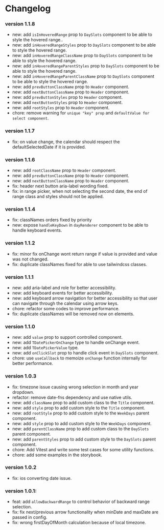 # Changelog

### version 1.1.8

- new: add `isInHoveredRange` prop to `DaySlots` component to be able to style the hovered range..
- new: add `inHoveredRangeStyles` prop to `DaySlots` component to be able to style the hovered range.
- new: add `inHoveredRangeClassName` prop to `DaySlots` component to be able to style the hovered range.
- new: add `inHoveredRangeParentStyles` prop to `DaySlots` component to be able to style the hovered range.
- new: add `inHoveredRangeParentClassName` prop to `DaySlots` component to be able to style the hovered range.
- new: add `prevButtonClassName` prop to `Header` component.
- new: add `nextButtonClassName` prop to `Header` component.
- new: add `prevButtonStyles` prop to `Header` component.
- new: add `nextButtonStyles` prop to `Header` component.
- new: add `rootStyles` prop to `Header` component.
- chore: remove warning for `unique "key" prop` and `defaultValue for select component`.

### version 1.1.7

- fix: on value change, the calendar should respect the defaultSelectedDate if it is provided.

### version 1.1.6

- new: add `rootClassName` prop to `Header` component.
- new: add `prevButtonClassName` prop to `Header` component.
- new: add `nextButtonClassName` prop to `Header` component.
- fix: header next button aria-label wording fixed.
- fix: in range picker, when not selecting the second date, the end of range class and styles should not be applied.

### version 1.1.4

- fix: classNames orders fixed by priority
- new: expose `handleKeyDown` in `dayRenderer` component to be able to handle keyboard events.

### version 1.1.2

- fix: minor fix onChange wont return range if value is provided and value was not changed.
- fix: duplicate classNames fixed for able to use tailwindcss classes.

### version 1.1.1

- new: add aria-label and role for better accessibility.
- new: add keyboard events for better accessibility.
- new: add keyboard arrow navigation for better accessibility so that user can navigate through the calendar using arrow keys.
- chore: refactor some codes to improve performance.
- fix: duplicate classNames will be removed now on elements.

### version 1.1.0

- new: add `value` prop to support controlled component.
- new: add `TDatePickerOnChange` type to handle onChange event.
- new: add `TDatePickerValue` type.
- new: add `onClickSlot` prop to handle click event in `DaySlots` component.
- chore: use `useCallback` to memoize `onChange` function internally for better performance.

### version 1.0.3

- fix: timezone issue causing wrong selection in month and year dropdown.
- refactor: remove date-fns dependency and use native utils.
- new: add `className` prop to add custom class to the `Title` component.
- new: add `style` prop to add custom style to the `Title` component.
- new: add `rootStyle` prop to add custom style to the `WeekDays` parent component.
- new: add `style` prop to add custom style to the `WeekDays` component.
- new: add `parentClassName` prop to add custom class to the `DaySlots` parent component.
- new: add `parentStyles` prop to add custom style to the `DaySlots` parent component.
- chore: Add Vitest and write some test cases for some utility functions.
- chore: add some examples in the storybook.

### version 1.0.2

- fix: ios converting date issue.

### version 1.0.1:

- feat: add `allowBackwardRange` to control behavior of backward range selection.
- fix: fix next/previous arrow functionality when minDate and maxDate are passed in config.
- fix: wrong firstDayOfMonth calculation because of local timezone.
